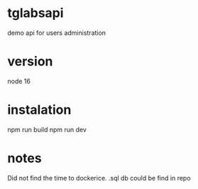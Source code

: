 # tglabsapi
demo api for users administration

# version
node 16

# instalation
npm run build
npm run dev

# notes
Did not find the time to dockerice.
.sql db could be find in repo
